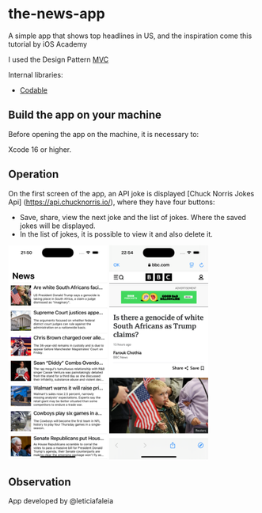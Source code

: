 # the-news-app
A simple app that shows top headlines in US, and the inspiration come this tutorial by iOS Academy

I used the Design Pattern [MVC](https://www.devmedia.com.br/introducao-ao-padrao-mvc/29308)

Internal libraries:
- [Codable](https://developer.apple.com/documentation/foundation/archives_and_serialization/encoding_and_decoding_custom_types)

## Build the app on your machine
Before opening the app on the machine, it is necessary to:

Xcode 16 or higher.

## Operation
On the first screen of the app, an API joke is displayed [Chuck Norris Jokes Api] (https://api.chucknorris.io/), where they have four buttons:
- Save, share, view the next joke and the list of jokes. Where the saved jokes will be displayed.
- In the list of jokes, it is possible to view it and also delete it.

<img src="1.png" alt="newsHome" width="200"/>
<img src="2.png" alt="newsHome" width="200"/>

## Observation
App developed by @leticiafaleia
